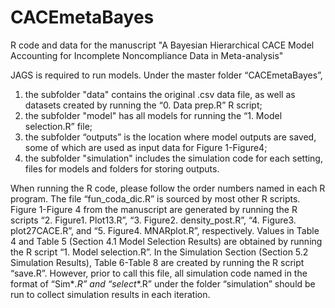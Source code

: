 # CACEmetaBayes

R code and data for the manuscript "A Bayesian Hierarchical CACE Model Accounting for Incomplete Noncompliance Data in Meta-analysis"


JAGS is required to run models. Under the master folder “CACEmetaBayes”, 

1.	the subfolder "data" contains the original .csv data file, as well as datasets created by running the “0. Data prep.R” R script;
2.	the subfolder "model" has all models for running the “1. Model selection.R” file;
3.	the subfolder “outputs” is the location where model outputs are saved, some of which are used as input data for Figure 1-Figure4; 
4.	the subfolder "simulation" includes the simulation code for each setting, files for models and folders for storing outputs.

When running the R code, please follow the order numbers named in each R program. The file “fun_coda_dic.R” is sourced by most other R scripts. 
Figure 1-Figure 4 from the manuscript are generated by running the R scripts “2. Figure1. Plot13.R”, “3. Figure2. density_post.R”, “4. Figure3. plot27CACE.R”, and “5. Figure4. MNARplot.R”, respectively. 
Values in Table 4 and Table 5 (Section 4.1 Model Selection Results) are obtained by running the R script “1. Model selection.R”. 
In the Simulation Section (Section 5.2 Simulation Results), Table 6-Table 8 are created by running the R script “save.R”. However, prior to call this file, all simulation code named in the format of “Sim*_*.R” and “select*_*.R” under the folder “simulation” should be run to collect simulation results in each iteration. 
